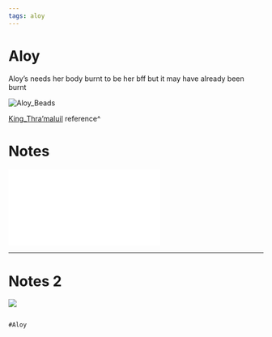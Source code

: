```yaml
---
tags: aloy
---
```


# Aloy

Aloy’s needs her body burnt to be her bff but it may have already been burnt

![Aloy_Beads](../Attachments/Aloy_Beads.png)

[King_Thra’maluil](King_Thra’maluil.md) reference^


# Notes
![Aloy_Backstory](../Insights/Aloy_Backstory.md)

---
# Notes 2
![](../Insights/Attach/2_Pictures4Losers/20220122044400.png)

```query

#Aloy 

```
